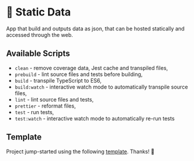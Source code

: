 # 💾 Static Data

App that build and outputs data as json, that can be hosted statically and accessed through the web.

## Available Scripts

- `clean` - remove coverage data, Jest cache and transpiled files,
- `prebuild` - lint source files and tests before building,
- `build` - transpile TypeScript to ES6,
- `build:watch` - interactive watch mode to automatically transpile source files,
- `lint` - lint source files and tests,
- `prettier` - reformat files,
- `test` - run tests,
- `test:watch` - interactive watch mode to automatically re-run tests

## Template

Project jump-started using the following [template](https://github.com/jsynowiec/node-typescript-boilerplate). Thanks! 🫶

